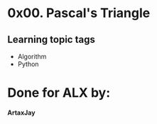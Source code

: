 # 0x00. Pascal's Triangle

## Learning topic tags

- Algorithm
- Python

# Done for ALX by:

**ArtaxJay**
